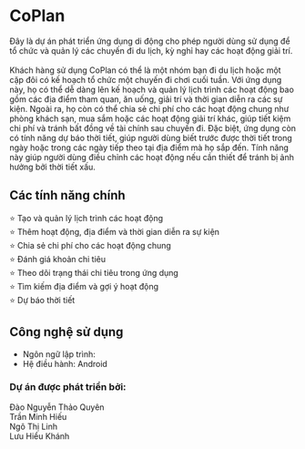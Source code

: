 # CoPlan
Đây là dự án phát triển ứng dụng di động cho phép người dùng sử dụng để tổ chức và quản lý các chuyến đi du lịch, kỳ nghỉ hay các hoạt động giải trí.
<br><br>
Khách hàng sử dụng CoPlan có thể là một nhóm bạn đi du lịch hoặc một cặp đôi có kế hoạch tổ chức một chuyến đi chơi cuối tuần. Với ứng dụng này, họ có thể dễ dàng lên kế hoạch và quản lý lịch trình các hoạt động bao gồm các địa điểm tham quan, ăn uống, giải trí và thời gian diễn ra các sự kiện. Ngoài ra, họ còn có thể chia sẻ chi phí cho các hoạt động chung như phòng khách sạn, mua sắm hoặc các hoạt động giải trí khác, giúp tiết kiệm chi phí và tránh bất đồng về tài chính sau chuyến đi. Đặc biệt, ứng dụng còn có tính năng dự báo thời tiết, giúp người dùng biết trước được thời tiết trong ngày hoặc trong các ngày tiếp theo tại địa điểm mà họ sắp đến. Tính năng này giúp người dùng điều chỉnh các hoạt động nếu cần thiết để tránh bị ảnh hưởng bởi thời tiết xấu.

## Các tính năng chính
&#x2B50; Tạo và quản lý lịch trình các hoạt động  
&#x2B50; Thêm hoạt động, địa điểm và thời gian diễn ra sự kiện  
&#x2B50; Chia sẻ chi phí cho các hoạt động chung  
&#x2B50; Đánh giá khoản chi tiêu  
&#x2B50; Theo dõi trạng thái chi tiêu trong ứng dụng  
&#x2B50; Tìm kiếm địa điểm và gợi ý hoạt động  
&#x2B50; Dự báo thời tiết  
## Công nghệ sử dụng
* Ngôn ngữ lập trình: 
* Hệ điều hành: Android
### Dự án được phát triển bởi:
Đào Nguyễn Thảo Quyên  
Trần Minh Hiếu  
Ngô Thị Linh  
Lưu Hiểu Khánh
